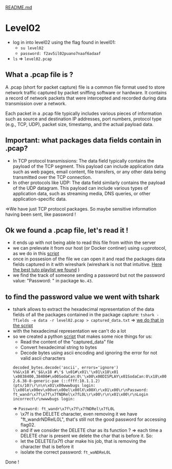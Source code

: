 [README.md](../README.md)
# Level02

- log in into level02 using the flag found in level01: 
    - `su level02`
    - `password: f2av5il02puano7naaf6adaaf`
- `ls` => `level02.pcap`

## What a .pcap file is ?

A .pcap (short for packet capture) file is a common file format used to store network traffic captured by packet sniffing software or hardware. It contains a record of network packets that were intercepted and recorded during data transmission over a network.

Each packet in a .pcap file typically includes various pieces of information such as source and destination IP addresses, port numbers, protocol type (e.g., TCP, UDP), packet size, timestamp, and the actual payload data.

## Important: what packages data fields contain in .pcap?
- In TCP protocol transmissions:
The data field typically contains the payload of the TCP segment. This payload can include application data such as web pages, email content, file transfers, or any other data being transmitted over the TCP connection.
- In other protocols like UDP:
The data field similarly contains the payload of the UDP datagram. This payload can include various types of application data, such as streaming media, DNS queries, or other application-specific data.

=>We have just TCP protocol packages. So maybe sensitive information having been sent, like password !

## Ok we found a .pcap file, let's read it !
- it ends up with not being able to read this file from within the server
- we can prelevate it from our host (or Docker continer) using `scp`protocol, as we do in this [script](scripts/extracting_packages_data_and_decoding.sh)
- once in possesion of the file we can open it and read the packages data fields captured in it with wireshark
(wireshark is not that intuitive. [Here the best tuto playlist we found](https://www.youtube.com/watch?v=OU-A2EmVrKQ&list=PLW8bTPfXNGdC5Co0VnBK1yVzAwSSphzpJ) )
- we find the track of someone sending a password but not the password value:  "Password: " in package `No.43`.
## to find the password value we went with tshark
- tshark allows to extract the hexadecimal representation of the data fields of all the packages contained in the package capture: `tshark -Tfields -e data -r level02.pcap > captured_data.txt` =>
 [we do that in the script](scripts/extracting_packages_data_and_decoding.sh)
- with the hexadecimal representation we can't do a lot
- so we created a python [script](scripts/print_decoded_data.py) that makes some nice things for us:
    - Read the content of the "captured_data" file
    - Convert hexadecimal string to bytes
    - Decode bytes using ascii encoding and ignoring the error for not valid ascii characters
    ```
    decoded_bytes.decode('ascii', errors='ignore')
    %%&\x18 #\'$&\x18 #\'$ \x01#\x01\'\x01\x18\x01 \x0038400,38400#\x00SodaCan:0\'\x00\x00DISPLAY\x01SodaCan:0\x18\x00xterm\x03\x01"\x1f\x05!\x03\x01""\x03\x01\x00\x00\x03b\x03\x04\x02\x0f\x05\x00\x00\x07b\x1c\x08\x02\x04\tB\x1a\n\x02\x7f\x0b\x02\x15\x0f\x02\x11\x10\x02\x13\x11\x02\x12\x02\x1f\x1f\x00\x001\x05!"\x01\x03"\x01\x07!\x03\x01\x00"\x01\x00""\x03\x03\x03\x04\x0f\x07\x1c\x08\x04\t\x1a\n\x7f\x0b\x15\x0f\x11\x10\x13\x11\x12\r\nLinux 2.6.38-8-generic-pae (::ffff:10.1.1.2) (pts/10)\r\n\n\x01\x00wwwbugs login: l\x00le\x00ev\x00ve\x00el\x00lX\x00X\r\x01\x00\r\nPassword: ft_wandr\x7f\x7f\x7fNDRel\x7fL0L\r\x00\r\n\x01\x00\r\nLogin incorrect\r\nwwwbugs login: 
    ``` 
    => `Password: ft_wandr\x7f\x7f\x7fNDRel\x7fL0L`    
    - \x7f is the DELETE character, even removing it we have "ft_wandrNDRelL0L", that's still not the good password for accessing flag02.
    - and if we consider the DELETE char as its function ? => each time a DELETE char is present we delete the char that is before it. So:
    - let the DELETE(\x7f) char make his job, that is removing the character that is before it
    - isolate the correct password: `ft_waNDReL0L`

Done !



